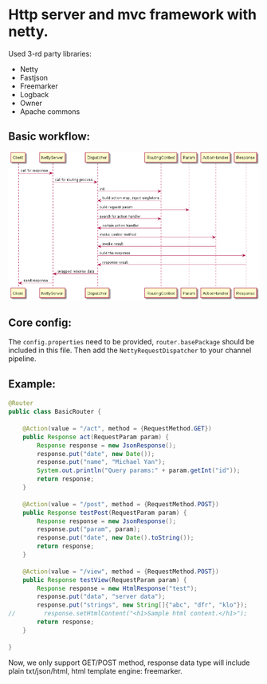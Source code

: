 # Http server and mvc framework with netty.

Used 3-rd party libraries:
- Netty
- Fastjson
- Freemarker
- Logback
- Owner
- Apache commons

## Basic workflow:
![workflow](images/workflow.png)

## Core config:
The `config.properties` need to be provided, `router.basePackage` should be included in this file. Then add the `NettyRequestDispatcher` to your channel pipeline.
 
## Example:
```java
@Router
public class BasicRouter {
    
    @Action(value = "/act", method = {RequestMethod.GET})
    public Response act(RequestParam param) {
        Response response = new JsonResponse();
        response.put("date", new Date());
        response.put("name", "Michael Yan");
        System.out.println("Query params:" + param.getInt("id"));
        return response;
    }
    
    @Action(value = "/post", method = {RequestMethod.POST})
    public Response testPost(RequestParam param) {
        Response response = new JsonResponse();
        response.put("param", param);
        response.put("date", new Date().toString());
        return response;
    }
    
    @Action(value = "/view", method = {RequestMethod.POST})
    public Response testView(RequestParam param) {
        Response response = new HtmlResponse("test");
        response.put("data", "server data");
        response.put("strings", new String[]{"abc", "dfr", "klo"});
//        response.setHtmlContent("<h1>Sample html content.</h1>");
        return response;
    }
    
}
``` 
Now, we only support GET/POST method, response data type will include plain txt/json/html, html template engine: freemarker.